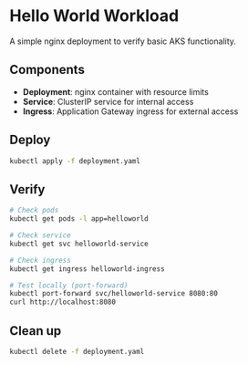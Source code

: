 # Hello World Workload

A simple nginx deployment to verify basic AKS functionality.

## Components

- **Deployment**: nginx container with resource limits
- **Service**: ClusterIP service for internal access
- **Ingress**: Application Gateway ingress for external access

## Deploy

```bash
kubectl apply -f deployment.yaml
```

## Verify

```bash
# Check pods
kubectl get pods -l app=helloworld

# Check service
kubectl get svc helloworld-service

# Check ingress
kubectl get ingress helloworld-ingress

# Test locally (port-forward)
kubectl port-forward svc/helloworld-service 8080:80
curl http://localhost:8080
```

## Clean up

```bash
kubectl delete -f deployment.yaml

